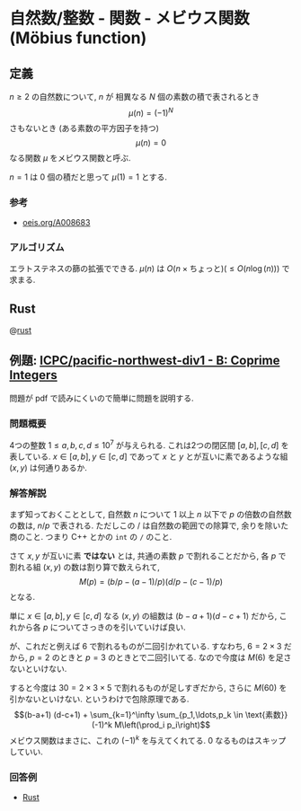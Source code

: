 # 自然数/整数 - 関数 - メビウス関数 (M&ouml;bius function)

## 定義

$n \geq 2$ の自然数について,
$n$ が 相異なる $N$ 個の素数の積で表されるとき
$$\mu(n) = (-1)^N$$
さもないとき (ある素数の平方因子を持つ)
$$\mu(n) = 0$$
なる関数 $\mu$ をメビウス関数と呼ぶ.

$n=1$ は $0$ 個の積だと思って $\mu(1)=1$ とする.

### 参考

- [oeis.org/A008683](https://oeis.org/A008683)

### アルゴリズム

エラトステネスの篩の拡張でできる.
$\mu(n)$ は $O(n \times \text{ちょっと}) (\leq O(n \log(n)))$ で求まる.

## Rust

@[rust](procon-rs/src/num/moebius.rs)

## 例題: [ICPC/pacific-northwest-div1 - B: Coprime Integers](https://codeforces.com/gym/245895/attachments)

問題が pdf で読みにくいので簡単に問題を説明する.

### 問題概要
4つの整数 $1 \leq a,b,c,d \leq 10^7$ が与えられる.
これは2つの閉区間 $[a,b], [c,d]$ を表している.
$x \in [a,b], y \in [c,d]$ であって $x$ と $y$ とが互いに素であるような組 $(x,y)$ は何通りあるか.

### 解答解説
まず知っておくこととして,
自然数 $n$ について $1$ 以上 $n$ 以下で $p$ の倍数の自然数の数は,
$n/p$
で表される.
ただしこの $/$ は自然数の範囲での除算で, 余りを除いた商のこと.
つまり C++ とかの `int` の `/` のこと.

さて $x, y$ が互いに素 **ではない** とは,
共通の素数 $p$ で割れることだから,
各 $p$ で割れる組 $(x,y)$ の数は割り算で数えられて,
$$M(p) = (b/p - (a-1)/p) (d/p - (c-1)/p)$$
となる.

単に
$x \in [a,b], y \in [c,d]$
なる $(x,y)$ の組数は
$(b-a+1) (d-c+1)$
だから, これから各 $p$ についてさっきのを引いていけば良い.

が、これだと例えば $6$ で割れるものが二回引かれている.
すなわち, $6=2\times 3$ だから, $p=2$ のときと $p=3$ のときとで二回引いてる.
なので今度は $M(6)$ を足さないといけない.

すると今度は $30=2\times 3 \times 5$ で割れるものが足しすぎだから, さらに $M(60)$ を引かないといけない.
というわけで包除原理である.
$$(b-a+1) (d-c+1) + \sum_{k=1}^\infty \sum_{p_1,\ldots,p_k \in \text{素数}} (-1)^k M\left(\prod_i p_i\right)$$
メビウス関数はまさに、これの $(-1)^k$ を与えてくれてる.
$0$ なるものはスキップしていい.

### 回答例

- [Rust](https://codeforces.com/gym/245895/submission/55326375)
